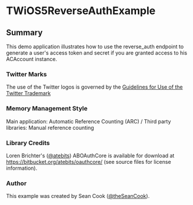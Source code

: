 #	TWiOS5ReverseAuthExample #
##	Summary ##
This demo application illustrates how to use the reverse_auth endpoint to generate a user's access token and secret if you are granted access to his ACAccount instance.
### Twitter Marks ###
The use of the Twitter logos is governed by the [Guidelines for Use of the Twitter Trademark](https://support.twitter.com/articles/77641-guidelines-for-use-of-the-twitter-trademark)
### Memory Management Style ###
Main application:  Automatic Reference Counting (ARC) / Third party libraries: Manual reference counting
### Library Credits ###
Loren Brichter's ([@atebits](http://twitter.com/atebits)) ABOAuthCore is available for download at https://bitbucket.org/atebits/oauthcore/ (see source files for license information).
###  Author ###
This example was created by Sean Cook ([@theSeanCook](http://twitter.com/theSeanCook)).